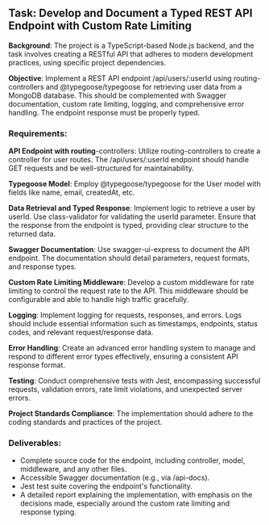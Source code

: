 ## Task: Develop and Document a Typed REST API Endpoint with Custom Rate Limiting

**Background**: The project is a TypeScript-based Node.js backend, and the task involves creating a RESTful API that adheres to modern development practices, using specific project dependencies.

**Objective**: Implement a REST API endpoint /api/users/:userId using routing-controllers and @typegoose/typegoose for retrieving user data from a MongoDB database. This should be complemented with Swagger documentation, custom rate limiting, logging, and comprehensive error handling. The endpoint response must be properly typed.

### Requirements:

**API Endpoint with routing**-controllers: Utilize routing-controllers to create a controller for user routes. The /api/users/:userId endpoint should handle GET requests and be well-structured for maintainability.

**Typegoose Model**: Employ @typegoose/typegoose for the User model with fields like name, email, createdAt, etc.

**Data Retrieval and Typed Response**: Implement logic to retrieve a user by userId. Use class-validator for validating the userId parameter. Ensure that the response from the endpoint is typed, providing clear structure to the returned data.

**Swagger Documentation**: Use swagger-ui-express to document the API endpoint. The documentation should detail parameters, request formats, and response types.

**Custom Rate Limiting Middleware**: Develop a custom middleware for rate limiting to control the request rate to the API. This middleware should be configurable and able to handle high traffic gracefully.

**Logging**: Implement logging for requests, responses, and errors. Logs should include essential information such as timestamps, endpoints, status codes, and relevant request/response data.

**Error Handling**: Create an advanced error handling system to manage and respond to different error types effectively, ensuring a consistent API response format.

**Testing**: Conduct comprehensive tests with Jest, encompassing successful requests, validation errors, rate limit violations, and unexpected server errors.

**Project Standards Compliance**: The implementation should adhere to the coding standards and practices of the project.

### Deliverables:

 - Complete source code for the endpoint, including controller, model, middleware, and any other files.
 - Accessible Swagger documentation (e.g., via /api-docs).
 - Jest test suite covering the endpoint's functionality.
 - A detailed report explaining the implementation, with emphasis on the decisions made, especially around the custom rate limiting and response typing.